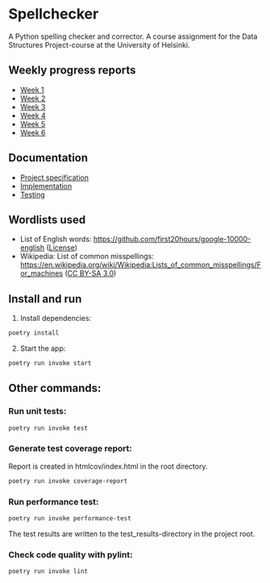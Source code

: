 # Spellchecker

A Python spelling checker and corrector. A course assignment for the Data Structures Project-course at the University of Helsinki.

## Weekly progress reports
- [Week 1](/documentation/weekly_report_1.md)
- [Week 2](/documentation/weekly_report_2.md)
- [Week 3](/documentation/weekly_report_3.md)
- [Week 4](/documentation/weekly_report_4.md)
- [Week 5](/documentation/weekly_report_5.md)
- [Week 6](/documentation/weekly_report_6.md)

## Documentation
- [Project specification](/documentation/project_specification.md)
- [Implementation](/documentation/implementation_document.md)
- [Testing](/documentation/testing_document.md)

## Wordlists used
- List of English words: https://github.com/first20hours/google-10000-english ([License](https://github.com/first20hours/google-10000-english/blob/master/LICENSE.md))
- Wikipedia: List of common misspellings: https://en.wikipedia.org/wiki/Wikipedia:Lists_of_common_misspellings/For_machines ([CC BY-SA 3.0](https://creativecommons.org/licenses/by-sa/3.0/))


## Install and run

1. Install dependencies:

```bash
poetry install
```

2. Start the app:

```bash
poetry run invoke start
````

## Other commands:

### Run unit tests:

```bash
poetry run invoke test
```

### Generate test coverage report:

Report is created in htmlcov/index.html in the root directory.

```bash
poetry run invoke coverage-report
```

### Run performance test:

```bash
poetry run invoke performance-test
```
The test results are written to the test_results-directory in the project root.

### Check code quality with pylint:

```bash
poetry run invoke lint
```
